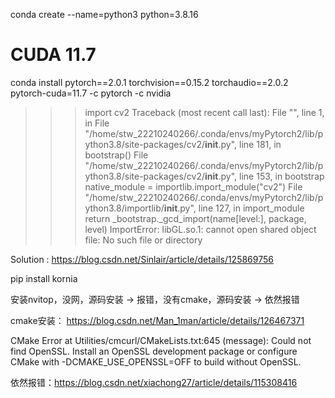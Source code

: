 conda create --name=python3 python=3.8.16
# CUDA 11.7
conda install pytorch==2.0.1 torchvision==0.15.2 torchaudio==2.0.2 pytorch-cuda=11.7 -c pytorch -c nvidia

>>> import cv2 Traceback (most recent call last):   File "<stdin>", line 1, in <module>   File "/home/stw_22210240266/.conda/envs/myPytorch2/lib/python3.8/site-packages/cv2/__init__.py", line 181, in <module>     bootstrap()   File "/home/stw_22210240266/.conda/envs/myPytorch2/lib/python3.8/site-packages/cv2/__init__.py", line 153, in bootstrap     native_module = importlib.import_module("cv2")   File "/home/stw_22210240266/.conda/envs/myPytorch2/lib/python3.8/importlib/__init__.py", line 127, in import_module     return _bootstrap._gcd_import(name[level:], package, level) ImportError: libGL.so.1: cannot open shared object file: No such file or directory

Solution : https://blog.csdn.net/Sinlair/article/details/125869756

pip install kornia

安装nvitop，没网，源码安装 -> 报错，没有cmake，源码安装 -> 依然报错 

cmake安装： https://blog.csdn.net/Man_1man/article/details/126467371

CMake Error at Utilities/cmcurl/CMakeLists.txt:645 (message):  Could not find OpenSSL.  Install an OpenSSL development package or  configure CMake with -DCMAKE_USE_OPENSSL=OFF to build without OpenSSL.   

依然报错：https://blog.csdn.net/xiachong27/article/details/115308416